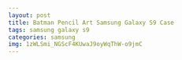 ```yaml
---
layout: post
title: Batman Pencil Art Samsung Galaxy S9 Case
tags: samsung galaxy s9
categories: samsung
img: 1zWLSmi_NGScF4KUwaJ9oyWqThW-o9jmC
---
```

